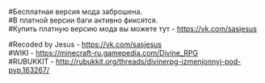 #Бесплатная версия мода заброшена.                                                
#В платной версии баги активно фиксятся.                                        
#Купить платную версию мода вы можете тут - https://vk.com/sasjesus                    
                                                     
#Recoded by Jesus - https://vk.com/sasjesus                                                           
#WIKI - https://minecraft-ru.gamepedia.com/Divine_RPG                                                       
#RUBUKKIT - http://rubukkit.org/threads/divinerpg-izmenjonnyj-pod-pvp.163267/                                 
